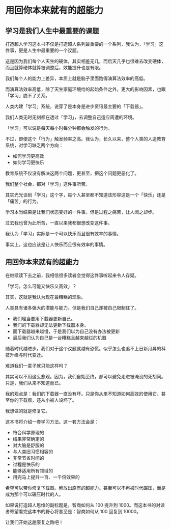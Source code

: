 # 用回你本来就有的超能力

## 学习是我们人生中最重要的课题

打造超人学习这本书不仅是打造超人系列最重要的一个系列，我认为，「学习」这件事，更是人生中最重要的一个议题。

这是因为我们每个人天生的硬体，其实相差无几，而后天几乎也很难去改变硬体，而且就算硬体就算被调整后，效能提升也是有限。

我们每个人的能力上差异，本质上就是脑子里面跑得演算法效率的高低。

而演算法效率高低，除了天生家庭环境给的起始条件之外，更大的影响因素，也跟「学习」脱不了关系。

人类内建「学习」系统，说穿了是本身是进步资讯最主要的「下载器」。

我们人类无时无刻都在透过「学习」，去调整自己适应周遭的环境。

「学习」可以说是每天每小时每分钟都会触发的行为。

不过，即便这个「行为」触发频率之高。我认为，长久以来，整个人类的人造教育系统，对学习缺乏两个方向：

* 如何学习更高效
* 如何学习更快乐

教育系统不仅没有解决这两个问题，更甚至，把这个问题更恶化了。

我们整个社会，都对「学习」这件事所苦。

其实光光谈到「学习」这个字，每个人甚至都不知道该形容这是一个「快乐」还是「痛苦」的行为。

学习本当结果是让我们状态变好的一件事。但是过程之痛苦，让人闻之却步。

过去我也曾为此所苦，一直以来我都很想改变这件事。

我认为「学习」实际是一个可以快乐而且很有效率的事情。

事实上，这也应该是让人快乐而且很有效率的事情。

## 用回你本来就有的超能力

在继续读下去之前，我相信很多读者会觉得这件事听起来令人存疑。

「学习，怎么可能又快乐又高效」？

其实，这就是我认为现在最糟糕的现象。

人类具有诸多强大的潜能与能力。但是我们自己却被自己限制住了。

* 我们理当要用下载器更新自己。
* 我们的下载器却无法更新下载器本身。
* 而下载器越来越慢，于是我们以为自己没有办法被更新
* 最后我们认为自己是一台糟糕且越来越烂的机器

随着时代越进步，我们对于这个议题就越有恐慌。似乎怎么也追不上日新月异的科技升级与时代变迁。

难道我们一辈子就只能这样吗？

其实可以不用这么悲观。因为，我们自始至终，都可以避免走进被淹没的死胡同。只是，我们从来不知道而已。

我的观点是：我们的下载器一直没有坏。只是你从来不知道如何高效的使用它，甚至你的下载器，还从小被人设坏了。

我想做的就是修复它。

这本书将介绍一套学习方法。这一套方法会是：

* 符合科学原理的
* 结果非常确定的
* 对大脑是舒服的
* 与人类旧习惯相容的
* 非常节省时间的
* 过程是快乐的
* 能够适用所有领域的
* 用完马上提升一百、一千倍效果的

希望可以带你修复下载器。解放出原有的超能力。甚至可以不再被时代碾压，而是成为那个可以碾压时代的人。

如果说打造超人思维的副标题是，智商如何从 100 提升到 1000。而这本书的对读者寄望看完这本书的野心将甚至是：智商如何从 100 回复到 10000。

让我们开始这趟康复之路吧！
